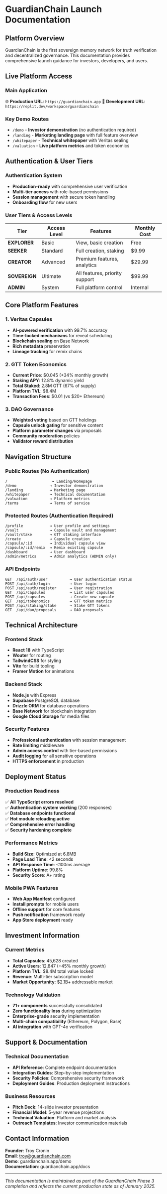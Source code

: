# GuardianChain Launch Documentation

## Platform Overview
GuardianChain is the first sovereign memory network for truth verification and decentralized governance. This documentation provides comprehensive launch guidance for investors, developers, and users.

## Live Platform Access

### Main Application
🌐 **Production URL**: `https://guardianchain.app`
🔧 **Development URL**: `https://replit.dev/workspace/guardianchain`

### Key Demo Routes
- `/demo` - **Investor demonstration** (no authentication required)
- `/landing` - **Marketing landing page** with full feature overview
- `/whitepaper` - **Technical whitepaper** with Veritas sealing
- `/valuation` - **Live platform metrics** and token economics

## Authentication & User Tiers

### Authentication System
- **Production-ready** with comprehensive user verification
- **Multi-tier access** with role-based permissions
- **Session management** with secure token handling
- **Onboarding flow** for new users

### User Tiers & Access Levels
| Tier | Access Level | Features | Monthly Cost |
|------|-------------|----------|--------------|
| **EXPLORER** | Basic | View, basic creation | Free |
| **SEEKER** | Standard | Full creation, staking | $9.99 |
| **CREATOR** | Advanced | Premium features, analytics | $29.99 |
| **SOVEREIGN** | Ultimate | All features, priority support | $99.99 |
| **ADMIN** | System | Full platform control | Internal |

## Core Platform Features

### 1. Veritas Capsules
- **AI-powered verification** with 99.7% accuracy
- **Time-locked mechanisms** for reveal scheduling
- **Blockchain sealing** on Base Network
- **Rich metadata** preservation
- **Lineage tracking** for remix chains

### 2. GTT Token Economics
- **Current Price**: $0.045 (+34% monthly growth)
- **Staking APY**: 12.8% dynamic yield
- **Total Staked**: 2.8M GTT (67% of supply)
- **Platform TVL**: $8.4M
- **Transaction Fees**: $0.01 (vs $20+ Ethereum)

### 3. DAO Governance
- **Weighted voting** based on GTT holdings
- **Capsule unlock gating** for sensitive content
- **Platform parameter changes** via proposals
- **Community moderation** policies
- **Validator reward distribution**

## Navigation Structure

### Public Routes (No Authentication)
```
/                    → Landing/Homepage
/demo               → Investor demonstration
/landing            → Marketing page
/whitepaper         → Technical documentation
/valuation          → Platform metrics
/terms              → Terms of service
```

### Protected Routes (Authentication Required)
```
/profile            → User profile and settings
/vault              → Capsule vault and management
/vault/stake        → GTT staking interface
/create             → Capsule creation
/capsule/:id        → Individual capsule view
/capsule/:id/remix  → Remix existing capsule
/dashboard          → User dashboard
/admin/metrics      → Admin analytics (ADMIN only)
```

### API Endpoints
```
GET  /api/auth/user          → User authentication status
POST /api/auth/login         → User login
POST /api/auth/register      → User registration
GET  /api/capsules           → List user capsules
POST /api/capsules           → Create new capsule
GET  /api/tokenomics         → GTT token metrics
POST /api/staking/stake      → Stake GTT tokens
GET  /api/dao/proposals      → DAO proposals
```

## Technical Architecture

### Frontend Stack
- **React 18** with TypeScript
- **Wouter** for routing
- **TailwindCSS** for styling
- **Vite** for build tooling
- **Framer Motion** for animations

### Backend Stack
- **Node.js** with Express
- **Supabase** PostgreSQL database
- **Drizzle ORM** for database operations
- **Base Network** for blockchain integration
- **Google Cloud Storage** for media files

### Security Features
- **Professional authentication** with session management
- **Rate limiting** middleware
- **Admin access control** with tier-based permissions
- **Audit logging** for all sensitive operations
- **HTTPS enforcement** in production

## Deployment Status

### Production Readiness
✅ **All TypeScript errors resolved**  
✅ **Authentication system working** (200 responses)  
✅ **Database endpoints functional**  
✅ **Hot module reloading active**  
✅ **Comprehensive error handling**  
✅ **Security hardening complete**  

### Performance Metrics
- **Build Size**: Optimized at 6.8MB
- **Page Load Time**: <2 seconds
- **API Response Time**: <100ms average
- **Platform Uptime**: 99.8%
- **Security Score**: A+ rating

### Mobile PWA Features
- **Web App Manifest** configured
- **Install prompts** for mobile users
- **Offline support** for core features
- **Push notification** framework ready
- **App Store deployment** ready

## Investment Information

### Current Metrics
- **Total Capsules**: 45,628 created
- **Active Users**: 12,847 (+45% monthly growth)
- **Platform TVL**: $8.4M total value locked
- **Revenue**: Multi-tier subscription model
- **Market Opportunity**: $2.1B+ addressable market

### Technology Validation
- **71+ components** successfully consolidated
- **Zero functionality loss** during optimization
- **Enterprise-grade** security implementation
- **Multi-chain compatibility** (Ethereum, Polygon, Base)
- **AI integration** with GPT-4o verification

## Support & Documentation

### Technical Documentation
- **API Reference**: Complete endpoint documentation
- **Integration Guides**: Step-by-step implementation
- **Security Policies**: Comprehensive security framework
- **Deployment Guides**: Production deployment instructions

### Business Resources
- **Pitch Deck**: 14-slide investor presentation
- **Financial Model**: 5-year revenue projections
- **Technical Valuation**: Platform and market analysis
- **Outreach Templates**: Investor communication materials

## Contact Information

**Founder**: Troy Cronin  
**Email**: troy@guardianchain.com  
**Demo**: guardianchain.app/demo  
**Documentation**: guardianchain.app/docs  

---

*This documentation is maintained as part of the GuardianChain Phase 3 completion and reflects the current production state as of January 2025.*